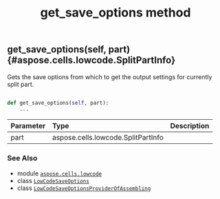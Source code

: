 ﻿---
title: get_save_options method
second_title: Aspose.Cells for Python via .NET API References
description: 
type: docs
weight: 30
url: /aspose.cells.lowcode/lowcodesaveoptionsproviderofassembling/get_save_options/
is_root: false
---

## get_save_options(self, part) {#aspose.cells.lowcode.SplitPartInfo}

Gets the save options from which to get the output settings for currently split part.



```python

def get_save_options(self, part):
    ...
```


| Parameter | Type | Description |
| :- | :- | :- |
| part | aspose.cells.lowcode.SplitPartInfo |  |



### See Also
* module [`aspose.cells.lowcode`](../../)
* class [`LowCodeSaveOptions`](/cells/python-net/aspose.cells.lowcode/lowcodesaveoptions)
* class [`LowCodeSaveOptionsProviderOfAssembling`](/cells/python-net/aspose.cells.lowcode/lowcodesaveoptionsproviderofassembling)
